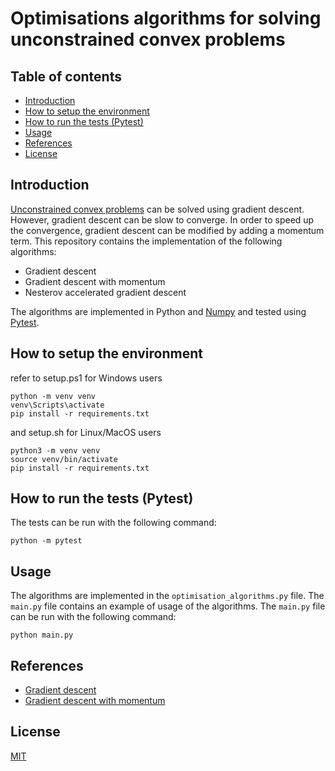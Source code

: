 # Optimisations algorithms for solving unconstrained convex problems

## Table of contents
- [Introduction](#introduction)
- [How to setup the environment](#how-to-setup-the-environment)
- [How to run the tests (Pytest)](#how-to-run-the-tests-pytest)
- [Usage](#usage)
- [References](#references)
- [License](#license)

## Introduction
[Unconstrained convex problems](https://neos-guide.org/guide/types/#unconstrained) can be solved using gradient descent. However, gradient descent can be slow to converge. In order to speed up the convergence, gradient descent can be modified by adding a momentum term. This repository contains the implementation of the following algorithms:
- Gradient descent
- Gradient descent with momentum
- Nesterov accelerated gradient descent

The algorithms are implemented in Python and [Numpy](https://numpy.org/) and tested using [Pytest](https://docs.pytest.org/en/7.4.x/index.html).


## How to setup the environment
refer to setup.ps1 for Windows users 
```
python -m venv venv
venv\Scripts\activate
pip install -r requirements.txt
```
and setup.sh for Linux/MacOS users
```
python3 -m venv venv
source venv/bin/activate
pip install -r requirements.txt
```

## How to run the tests (Pytest)
The tests can be run with the following command:
```
python -m pytest
```

## Usage
The algorithms are implemented in the `optimisation_algorithms.py` file. The `main.py` file contains an example of usage of the algorithms. The `main.py` file can be run with the following command:
```
python main.py
```

## References
- [Gradient descent](https://en.wikipedia.org/wiki/Gradient_descent)
- [Gradient descent with momentum](https://en.wikipedia.org/wiki/Stochastic_gradient_descent#Momentum)


## License
[MIT](https://choosealicense.com/licenses/mit/)